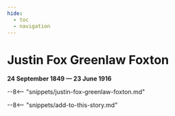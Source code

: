 ```yaml
---
hide:
  - toc
  - navigation 
---
```


# Justin Fox Greenlaw Foxton

**24 September 1849 — 23 June 1916**

--8<-- "snippets/justin-fox-greenlaw-foxton.md"

--8<-- "snippets/add-to-this-story.md"
